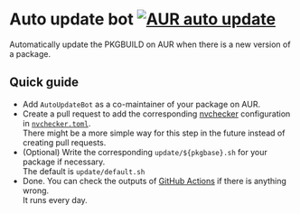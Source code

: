 # Auto update bot [![AUR auto update](https://github.com/arch4edu/aur-auto-update/actions/workflows/update.yml/badge.svg)](https://github.com/arch4edu/aur-auto-update/actions/workflows/update.yml)
Automatically update the PKGBUILD on AUR when there is a new version of a package.

## Quick guide

* Add `AutoUpdateBot` as a co-maintainer of your package on AUR.
* Create a pull request to add the corresponding [nvchecker](https://github.com/lilydjwg/nvchecker) configuration in [`nvchecker.toml`](https://github.com/arch4edu/aur-auto-update/blob/main/nvchecker.toml).  
  There might be a more simple way for this step in the future instead of creating pull requests.
* (Optional) Write the corresponding `update/${pkgbase}.sh` for your package if necessary.  
  The default is `update/default.sh`
* Done. You can check the outputs of [GitHub Actions](https://github.com/arch4edu/aur-auto-update/actions) if there is anything wrong.  
  It runs every day.
